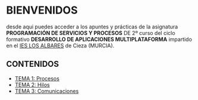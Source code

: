 # BIENVENIDOS
desde aqui puedes acceder a los apuntes y prácticas de la asignatura **PROGRAMACIÓN DE SERVICIOS Y PROCESOS** DE 2º curso del ciclo formativo **DESARROLLO DE APLICACIONES MULTIPLATAFORMA** impartido en el [IES LOS ALBARES](https://www.ieslosalbares.es) de Cieza (MURCIA).

## CONTENIDOS
* [TEMA 1: Procesos]()
* [TEMA 2: Hilos](2.HILOS/I.INTRODUCCION.md)
* [TEMA 3: Comunicaciones](https://github.com/joaquinalbares/psp_4pam/blob/main/3.%20COMUNICACIONES/I.INDICE.MD)


